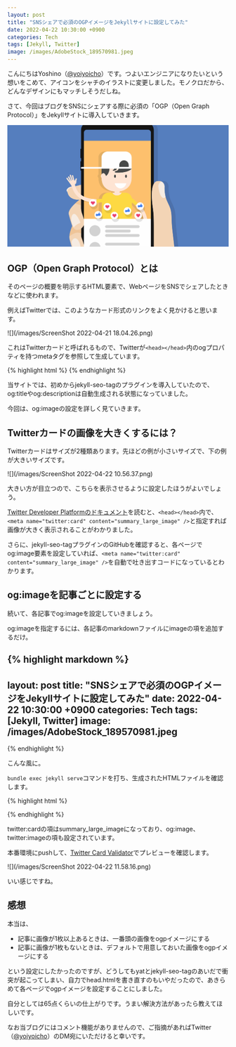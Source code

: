```yaml
---
layout: post
title: "SNSシェアで必須のOGPイメージをJekyllサイトに設定してみた"
date: 2022-04-22 10:30:00 +0900
categories: Tech
tags: [Jekyll, Twitter]
image: /images/AdobeStock_189570981.jpeg
---
```


こんにちはYoshino（[@yoiyoicho](https://twitter.com/yoiyoicho)）です。つよいエンジニアになりたいという想いをこめて、アイコンをシャチのイラストに変更しました。モノクロだから、どんなデザインにもマッチしそうだしね。

さて、今回はブログをSNSにシェアする際に必須の「OGP（Open Graph Protocol）」をJekyllサイトに導入していきます。

![](/images/AdobeStock_189570981.jpeg)

## OGP（Open Graph Protocol）とは

そのページの概要を明示するHTML要素で、WebページをSNSでシェアしたときなどに使われます。

例えばTwitterでは、このようなカード形式のリンクをよく見かけると思います。

![](/images/ScreenShot 2022-04-21 18.04.26.png)

これはTwitterカードと呼ばれるもので、Twitterが`<head></head>`内のogプロパティを持つmetaタグを参照して生成しています。

{% highlight html %}
<meta property="og:title" content="JekyllとGitHub Pagesで静的サイトを作成してみた" />
<meta property="og:locale" content="ja" />
<meta property="og:description" content="こんにちは。Webエンジニア転職を目指して学習＆個人開発中のYoshino（@yoiyoicho）です。" />
<meta property="og:url" content="http://yoiyoicho.github.io/tech/2022/04/18/hands-on-jekyll.html" />
<meta property="og:site_name" content="MY’s Tech Blog" />
<meta property="og:type" content="article" />
<meta property="og:image" content="https://yoiyoicho.github.io/assets/images/banners/home.jpeg">
<meta name="twitter:card" content="summary" />
<meta property="twitter:title" content="JekyllとGitHub Pagesで静的サイトを作成してみた" />
{% endhighlight %}

当サイトでは、初めからjekyll-seo-tagのプラグインを導入していたので、og:titleやog:descriptionは自動生成される状態になっていました。

今回は、og:imageの設定を詳しく見ていきます。

## Twitterカードの画像を大きくするには？

Twitterカードはサイズが2種類あります。先ほどの例が小さいサイズで、下の例が大きいサイズです。

![](/images/ScreenShot 2022-04-22 10.56.37.png)

大きい方が目立つので、こちらを表示させるように設定したほうがよいでしょう。

[Twitter Developer Platformのドキュメント](https://developer.twitter.com/en/docs/twitter-for-websites/cards/overview/abouts-cards)を読むと、`<head></head>`内で、`<meta name="twitter:card" content="summary_large_image" />`と指定すれば画像が大きく表示されることがわかりました。

さらに、jekyll-seo-tagプラグインのGitHubを確認すると、各ページでog:image要素を設定していれば、`<meta name="twitter:card" content="summary_large_image" />`を自動で吐き出すコードになっているとわかります。

## og:imageを記事ごとに設定する

続いて、各記事でog:imageを設定していきましょう。

og:imageを指定するには、各記事のmarkdownファイルにimageの項を追加するだけ。

{% highlight markdown %}
---
layout: post
title: "SNSシェアで必須のOGPイメージをJekyllサイトに設定してみた"
date: 2022-04-22 10:30:00 +0900
categories: Tech
tags: [Jekyll, Twitter]
image: /images/AdobeStock_189570981.jpeg
---
{% endhighlight %}

こんな風に。

`bundle exec jekyll serve`コマンドを打ち、生成されたHTMLファイルを確認します。

{% highlight html %}
<!-- Begin Jekyll SEO tag v2.8.0 -->
<title>SNSシェアで必須のOGPイメージをJekyllサイトに設定してみた | MY’s Tech Blog</title>
<meta name="generator" content="Jekyll v3.9.0" />
<meta property="og:title" content="SNSシェアで必須のOGPイメージをJekyllサイトに設定してみた" />
<meta name="author" content="Minako Yoshino" />
<meta property="og:locale" content="ja" />
<meta name="description" content="こんにちはYoshino（@yoiyoicho）です。つよいエンジニアになりたいという想いをこめて、アイコンをシャチのイラストに変更しました。モノクロだから、どんなデザインにもマッチしそうだしね。" />
<meta property="og:description" content="こんにちはYoshino（@yoiyoicho）です。つよいエンジニアになりたいという想いをこめて、アイコンをシャチのイラストに変更しました。モノクロだから、どんなデザインにもマッチしそうだしね。" />
<link rel="canonical" href="http://localhost:4000/tech/2022/04/22/add-ogp-image-to-jekyll.html" />
<meta property="og:url" content="http://localhost:4000/tech/2022/04/22/add-ogp-image-to-jekyll.html" />
<meta property="og:site_name" content="MY’s Tech Blog" />
<meta property="og:image" content="http://localhost:4000/images/AdobeStock_189570981.jpeg" />
<meta property="og:type" content="article" />
<meta property="article:published_time" content="2022-04-22T10:30:00+09:00" />
<meta name="twitter:card" content="summary_large_image" />
<meta property="twitter:image" content="http://localhost:4000/images/AdobeStock_189570981.jpeg" />
<meta property="twitter:title" content="SNSシェアで必須のOGPイメージをJekyllサイトに設定してみた" />
<script type="application/ld+json">
{"@context":"https://schema.org","@type":"BlogPosting","author":{"@type":"Person","name":"Minako Yoshino"},"dateModified":"2022-04-22T10:30:00+09:00","datePublished":"2022-04-22T10:30:00+09:00","description":"こんにちはYoshino（@yoiyoicho）です。つよいエンジニアになりたいという想いをこめて、アイコンをシャチのイラストに変更しました。モノクロだから、どんなデザインにもマッチしそうだしね。","headline":"SNSシェアで必須のOGPイメージをJekyllサイトに設定してみた","image":"http://localhost:4000/images/AdobeStock_189570981.jpeg","mainEntityOfPage":{"@type":"WebPage","@id":"http://localhost:4000/tech/2022/04/22/add-ogp-image-to-jekyll.html"},"url":"http://localhost:4000/tech/2022/04/22/add-ogp-image-to-jekyll.html"}</script>
<!-- End Jekyll SEO tag -->
{% endhighlight %}

twitter:cardの項はsummary_large_imageになっており、og:image、twitter:imageの項も設定されています。

本番環境にpushして、[Twitter Card Validator](https://cards-dev.twitter.com/validator)でプレビューを確認します。

![](/images/ScreenShot 2022-04-22 11.58.16.png)

いい感じですね。

## 感想

本当は、

- 記事に画像が1枚以上あるときは、一番頭の画像をogpイメージにする
- 記事に画像が1枚もないときは、デフォルトで用意しておいた画像をogpイメージにする

という設定にしたかったのですが、どうしてもyatとjekyll-seo-tagのあいだで衝突が起こってしまい、自力でhead.htmlを書き直すのもいやだったので、あきらめて各ページでogpイメージを設定することにしました。

自分としては65点くらいの仕上がりです。うまい解決方法があったら教えてほしいです。

なお当ブログにはコメント機能がありませんので、ご指摘があればTwitter（[@yoiyoicho](https://twitter.com/yoiyoicho)）のDM宛にいただけると幸いです。